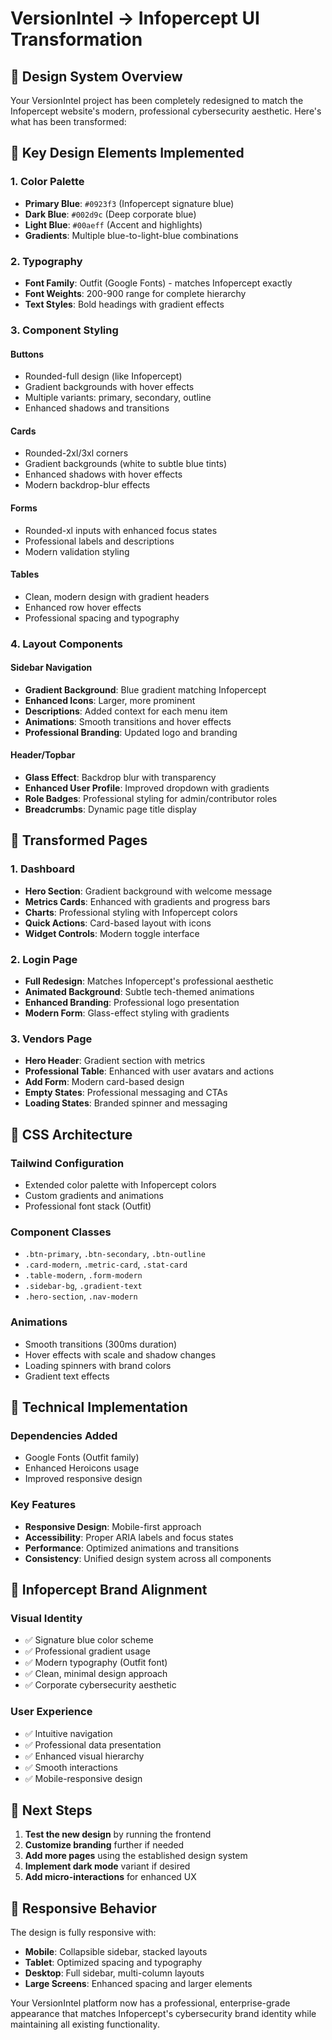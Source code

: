 # VersionIntel → Infopercept UI Transformation

## 🎨 Design System Overview

Your VersionIntel project has been completely redesigned to match the Infopercept website's modern, professional cybersecurity aesthetic. Here's what has been transformed:

## 🎯 Key Design Elements Implemented

### 1. **Color Palette**
- **Primary Blue**: `#0923f3` (Infopercept signature blue)
- **Dark Blue**: `#002d9c` (Deep corporate blue)
- **Light Blue**: `#00aeff` (Accent and highlights)
- **Gradients**: Multiple blue-to-light-blue combinations

### 2. **Typography**
- **Font Family**: Outfit (Google Fonts) - matches Infopercept exactly
- **Font Weights**: 200-900 range for complete hierarchy
- **Text Styles**: Bold headings with gradient effects

### 3. **Component Styling**

#### **Buttons**
- Rounded-full design (like Infopercept)
- Gradient backgrounds with hover effects
- Multiple variants: primary, secondary, outline
- Enhanced shadows and transitions

#### **Cards**
- Rounded-2xl/3xl corners
- Gradient backgrounds (white to subtle blue tints)
- Enhanced shadows with hover effects
- Modern backdrop-blur effects

#### **Forms**
- Rounded-xl inputs with enhanced focus states
- Professional labels and descriptions
- Modern validation styling

#### **Tables**
- Clean, modern design with gradient headers
- Enhanced row hover effects
- Professional spacing and typography

### 4. **Layout Components**

#### **Sidebar Navigation**
- **Gradient Background**: Blue gradient matching Infopercept
- **Enhanced Icons**: Larger, more prominent
- **Descriptions**: Added context for each menu item
- **Animations**: Smooth transitions and hover effects
- **Professional Branding**: Updated logo and branding

#### **Header/Topbar**
- **Glass Effect**: Backdrop blur with transparency
- **Enhanced User Profile**: Improved dropdown with gradients
- **Role Badges**: Professional styling for admin/contributor roles
- **Breadcrumbs**: Dynamic page title display

## 🚀 Transformed Pages

### 1. **Dashboard**
- **Hero Section**: Gradient background with welcome message
- **Metrics Cards**: Enhanced with gradients and progress bars
- **Charts**: Professional styling with Infopercept colors
- **Quick Actions**: Card-based layout with icons
- **Widget Controls**: Modern toggle interface

### 2. **Login Page**
- **Full Redesign**: Matches Infopercept's professional aesthetic
- **Animated Background**: Subtle tech-themed animations
- **Enhanced Branding**: Professional logo presentation
- **Modern Form**: Glass-effect styling with gradients

### 3. **Vendors Page**
- **Hero Header**: Gradient section with metrics
- **Professional Table**: Enhanced with user avatars and actions
- **Add Form**: Modern card-based design
- **Empty States**: Professional messaging and CTAs
- **Loading States**: Branded spinner and messaging

## 🎨 CSS Architecture

### **Tailwind Configuration**
- Extended color palette with Infopercept colors
- Custom gradients and animations
- Professional font stack (Outfit)

### **Component Classes**
- `.btn-primary`, `.btn-secondary`, `.btn-outline`
- `.card-modern`, `.metric-card`, `.stat-card`
- `.table-modern`, `.form-modern`
- `.sidebar-bg`, `.gradient-text`
- `.hero-section`, `.nav-modern`

### **Animations**
- Smooth transitions (300ms duration)
- Hover effects with scale and shadow changes
- Loading spinners with brand colors
- Gradient text effects

## 🔧 Technical Implementation

### **Dependencies Added**
- Google Fonts (Outfit family)
- Enhanced Heroicons usage
- Improved responsive design

### **Key Features**
- **Responsive Design**: Mobile-first approach
- **Accessibility**: Proper ARIA labels and focus states
- **Performance**: Optimized animations and transitions
- **Consistency**: Unified design system across all components

## 🎯 Infopercept Brand Alignment

### **Visual Identity**
- ✅ Signature blue color scheme
- ✅ Professional gradient usage
- ✅ Modern typography (Outfit font)
- ✅ Clean, minimal design approach
- ✅ Corporate cybersecurity aesthetic

### **User Experience**
- ✅ Intuitive navigation
- ✅ Professional data presentation
- ✅ Enhanced visual hierarchy
- ✅ Smooth interactions
- ✅ Mobile-responsive design

## 🚀 Next Steps

1. **Test the new design** by running the frontend
2. **Customize branding** further if needed
3. **Add more pages** using the established design system
4. **Implement dark mode** variant if desired
5. **Add micro-interactions** for enhanced UX

## 📱 Responsive Behavior

The design is fully responsive with:
- **Mobile**: Collapsible sidebar, stacked layouts
- **Tablet**: Optimized spacing and typography
- **Desktop**: Full sidebar, multi-column layouts
- **Large Screens**: Enhanced spacing and larger elements

Your VersionIntel platform now has a professional, enterprise-grade appearance that matches Infopercept's cybersecurity brand identity while maintaining all existing functionality.